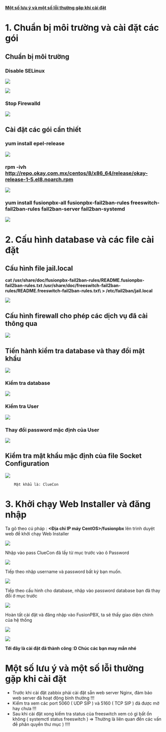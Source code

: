 [**Một số lưu ý và một số lỗi thường gặp khi cài đặt**](#1)

# 1.   Chuẩn bị môi trường và cài đặt các gói

## Chuẩn bị môi trường

### Disable SELinux

![](.//media/image1.png) 

![](.//media/image2.png)


### Stop Firewalld

![](.//media/image3.png)


## Cài đặt các gói cần thiết

### yum install epel-release

![](.//media/image4.png) 

### rpm -ivh http://repo.okay.com.mx/centos/8/x86_64/release/okay-release-1-5.el8.noarch.rpm

![](.//media/image5.png) 

### yum install fusionpbx-all fusionpbx-fail2ban-rules freeswitch-fail2ban-rules fail2ban-server fail2ban-systemd

![](.//media/image6.png) 

# 2.    Cấu hình database và các file cài đặt

## Cấu hình file jail.local

  **cat /usr/share/doc/fusionpbx-fail2ban-rules/README.fusionpbx-fail2ban-rules.txt /usr/share/doc/freeswitch-fail2ban-rules/README.freeswitch-fail2ban-rules.txt\ > /etc/fail2ban/jail.local**

![](.//media/image7.png) 

## Cấu hình firewall cho phép các dịch vụ đã cài thông qua

![](.//media/image8.png)


## Tiến hành kiểm tra database và thay đổi mật khẩu

![](.//media/image9.png)


### Kiểm tra database

![](.//media/image10.png)


### Kiểm tra User

![](.//media/image11.png)


### Thay đổi password mặc định của User

![](.//media/image12.png) 

## Kiểm tra mật khẩu mặc định của file Socket Configuration

![](.//media/image13.png) 

        Mật khẩu là: ClueCon

# 3.    Khởi chạy Web Installer và đăng nhập

Ta gõ theo cú pháp : **\<Địa chỉ IP máy CentOS>/fusionpbx** lên trình
duyệt web để khởi chạy Web Installer

![](.//media/image14.png) 

Nhập vào pass ClueCon đã lấy từ mục trước vào ô Password

![](.//media/image15.png) 

Tiếp theo nhập username và password bất ký bạn muốn.

![](.//media/image16.png) 

Tiếp theo cấu hình cho database, nhập vào password database bạn đã thay
đổi ở mục trước

![](.//media/image17.png) 

Hoàn tất cài đặt và đăng nhập vào FusionPBX, ta sẽ thấy giao diện chính
của hệ thống

![](.//media/image18.png)


![](.//media/image19.png) 

**Tới đây là cài đặt đã thành công :D Chúc các bạn may mắn nhé**

# <a name="1">**Một số lưu ý và một số lỗi thường gặp khi cài đặt**</a>

  - Trước khi cài đặt zabbix phải cài đặt sẵn web server Nginx, đảm bảo web server đã hoạt động bình thường !!!
  - Kiểm tra xem các port 5060 ( UDP SIP ) và 5160 ( TCP SIP ) đã được mở hay chưa !!!
  - Sau khi cài đặt xong kiểm tra status của freeswitch xem có gì bất ổn không ( systemctl status freeswitch ) => Thường là liên quan đến các vấn đề phân quyền thư mục ) !!!!

